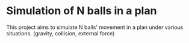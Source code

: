 # Simulation of N balls in a plan

This project aims to simulate N balls' movement in a plan under various situations. (gravity, collision, external force)
